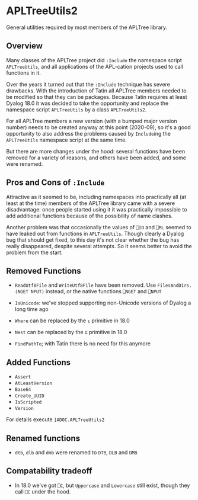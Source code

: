 # APLTreeUtils2

General utilities required by most members of the APLTree library.


## Overview

Many classes of the APLTree project did `:Include` the namespace script `APLTreeUtils`, and all applications of the APL-cation projects used to call functions in it.

Over the years it turned out that the `:Include` technique has severe drawbacks. With the introduction of Tatin all APLTree members needed to be modified so that they can be packages. Because Tatin requires at least Dyalog 18.0 it was decided to take the opportunity and replace the namespace script `APLTreeUtils` by a class `APLTreeUtils2`.

For all APLTree members a new version (with a bumped major version number) needs to be created anyway at this point (2020-09), so it's a good opportunity to also address the problems caused by `Include`ing the `APLTreeUtils` namespace script at the same time.

But there are more changes under the hood: several functions have been removed for a variety of reasons, and others have been added, and some were renamed.


## Pros and Cons of `:Include`

Attractive as it seemed to be, including namespaces into practically all (at least at the time) members of the APLTree library came with a severe disadvantage: once people started using it it was practically impossible to add additional functions because of the possibility of name clashes.

Another problem was that occasionally the values of `⎕IO` and `⎕ML` seemed to have leaked out from functions in `APLTreeUtils`. Though clearly a Dyalog bug that should get fixed, to this day it's not clear whether the bug has really disappeared, despite several attempts. So it seems better to avoid the problem from the start.


## Removed Functions

* `ReadUtf8File` and `WriteUtf8File` have been removed. Use `FilesAndDirs.(NGET NPUT)` instead, or the native functions `⎕NGET` and `⎕NPUT`

* `IsUnicode`: we've stopped supporting non-Unicode versions of Dyalog a long time ago

* `Where` can be replaced by the `⍸` primitive in 18.0

* `Nest` can be replaced by the `⊆` primitive in 18.0

* `FindPathTo`; with Tatin there is no need for this anymore


## Added Functions

* `Assert`         
* `AtLeastVersion` 
* `Base64`         
* `Create_UUID`                
* `IsScripted`     
* `Version`        

For details execute `]ADOC.APLTreeUtils2`

## Renamed functions

* `dtb`, `dlb` and `dmb` were renamed to `DTB`, `DLB` and `DMB`


## Compatability tradeoff

* In 18.0 we've got `⎕C`, but `Uppercase` and `Lowercase` still exist, though they call `⎕C` under the hood.
